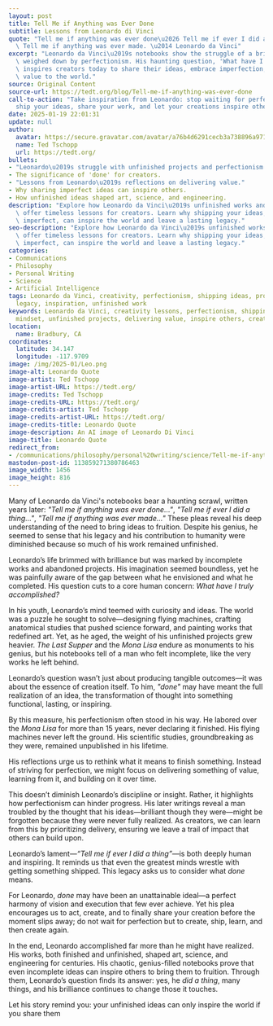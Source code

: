 ```yaml
---
layout: post
title: Tell Me if Anything was Ever Done
subtitle: Lessons from Leonardo di Vinci
quote: "Tell me if anything was ever done\u2026 Tell me if ever I did a thing\u2026\
  \ Tell me if anything was ever made. \u2014 Leonardo da Vinci"
excerpt: "Leonardo da Vinci\u2019s notebooks show the struggle of a brilliant mind\
  \ weighed down by perfectionism. His haunting question, 'What have I truly accomplished?',\
  \ inspires creators today to share their ideas, embrace imperfection, and deliver\
  \ value to the world."
source: Original Content
source-url: https://tedt.org/blog/Tell-me-if-anything-was-ever-done
call-to-action: "Take inspiration from Leonardo: stop waiting for perfection\u2014\
  ship your ideas, share your work, and let your creations inspire others."
date: 2025-01-19 22:01:31
update: null
author:
  avatar: https://secure.gravatar.com/avatar/a76b4d6291cecb3a738896a971bfb903?s=512&d=mp&r=g
  name: Ted Tschopp
  url: https://tedt.org/
bullets:
- "Leonardo\u2019s struggle with unfinished projects and perfectionism."
- The significance of 'done' for creators.
- "Lessons from Leonardo\u2019s reflections on delivering value."
- Why sharing imperfect ideas can inspire others.
- How unfinished ideas shaped art, science, and engineering.
description: "Explore how Leonardo da Vinci\u2019s unfinished works and perfectionism\
  \ offer timeless lessons for creators. Learn why shipping your ideas, even when\
  \ imperfect, can inspire the world and leave a lasting legacy."
seo-description: "Explore how Leonardo da Vinci\u2019s unfinished works and perfectionism\
  \ offer timeless lessons for creators. Learn why shipping your ideas, even when\
  \ imperfect, can inspire the world and leave a lasting legacy."
categories:
- Communications
- Philosophy
- Personal Writing
- Science
- Artificial Intelligence
tags: Leonardo da Vinci, creativity, perfectionism, shipping ideas, productivity tips,
  legacy, inspiration, unfinished work
keywords: Leonardo da Vinci, creativity lessons, perfectionism, shipping ideas, creator
  mindset, unfinished projects, delivering value, inspire others, creative legacy
location:
  name: Bradbury, CA
coordinates:
  latitude: 34.147
  longitude: -117.9709
image: /img/2025-01/Leo.png
image-alt: Leonardo Quote
image-artist: Ted Tschopp
image-artist-URL: https://tedt.org/
image-credits: Ted Tschopp
image-credits-URL: https://tedt.org/
image-credits-artist: Ted Tschopp
image-credits-artist-URL: https://tedt.org/
image-credits-title: Leonardo Quote
image-description: An AI image of Leonardo Di Vinci
image-title: Leonardo Quote
redirect_from:
- /communications/philosophy/personal%20writing/science/Tell-me-if-anything-was-ever-done
mastodon-post-id: 113859271380786463
image_width: 1456
image_height: 816
---
```

Many of Leonardo da Vinci's notebooks bear a haunting scrawl, written years later: *"Tell me if anything was ever done…"*, *"Tell me if ever I did a thing…"*, *"Tell me if anything was ever made…"* These pleas reveal his deep understanding of the need to bring ideas to fruition. Despite his genius, he seemed to sense that his legacy and his contribution to humanity were diminished because so much of his work remained unfinished.  

Leonardo’s life brimmed with brilliance but was marked by incomplete works and abandoned projects. His imagination seemed boundless, yet he was painfully aware of the gap between what he envisioned and what he completed. His question cuts to a core human concern: *What have I truly accomplished?*

In his youth, Leonardo’s mind teemed with curiosity and ideas. The world was a puzzle he sought to solve—designing flying machines, crafting anatomical studies that pushed science forward, and painting works that redefined art. Yet, as he aged, the weight of his unfinished projects grew heavier. *The Last Supper* and the *Mona Lisa* endure as monuments to his genius, but his notebooks tell of a man who felt incomplete, like the very works he left behind.  

Leonardo’s question wasn’t just about producing tangible outcomes—it was about the essence of creation itself. To him, *"done"* may have meant the full realization of an idea, the transformation of thought into something functional, lasting, or inspiring.  

By this measure, his perfectionism often stood in his way. He labored over the *Mona Lisa* for more than 15 years, never declaring it finished. His flying machines never left the ground. His scientific studies, groundbreaking as they were, remained unpublished in his lifetime.

His reflections urge us to rethink what it means to finish something. Instead of striving for perfection, we might focus on delivering something of value, learning from it, and building on it over time.

This doesn’t diminish Leonardo’s discipline or insight. Rather, it highlights how perfectionism can hinder progress. His later writings reveal a man troubled by the thought that his ideas—brilliant though they were—might be forgotten because they were never fully realized. As creators, we can learn from this by prioritizing delivery, ensuring we leave a trail of impact that others can build upon.  

Leonardo’s lament—*“Tell me if ever I did a thing”*—is both deeply human and inspiring. It reminds us that even the greatest minds wrestle with getting something shipped.  This legacy asks us to consider what *done* means.  

For Leonardo, *done* may have been an unattainable ideal—a perfect harmony of vision and execution that few ever achieve. Yet his plea encourages us to act, create, and to finally share your creation before the moment slips away; do not wait for perfection but to create, ship, learn, and then create again.  

In the end, Leonardo accomplished far more than he might have realized. His works, both finished and unfinished, shaped art, science, and engineering for centuries. His chaotic, genius-filled notebooks prove that even incomplete ideas can inspire others to bring them to fruition. Through them, Leonardo’s question finds its answer: yes, he *did a thing*, many things, and his brilliance continues to change those it touches.  

Let his story remind you: your unfinished ideas can only inspire the world if you share them
